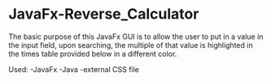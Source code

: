 # JavaFx-Reverse_Calculator
The basic purpose of this JavaFx GUI is to allow the user to put in a value in the input field, upon searching, the multiple of that value is highlighted in the times table provided below in a different color.

Used: 
-JavaFx
-Java
-external CSS file
